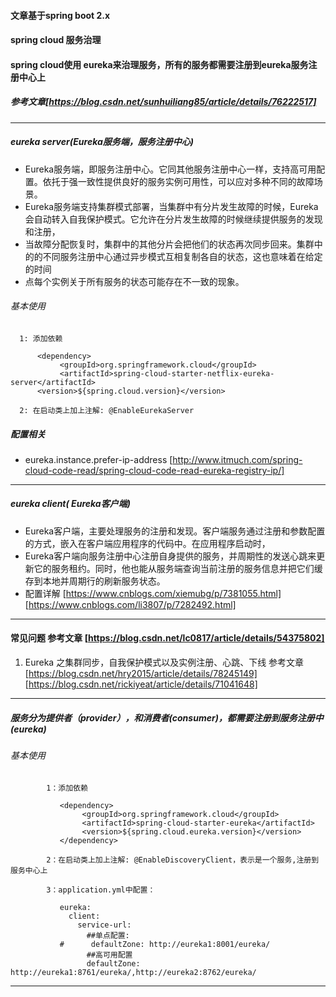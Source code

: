 #### 文章基于spring boot 2.x

#### spring cloud 服务治理

#### spring cloud使用 eureka来治理服务，所有的服务都需要注册到eureka服务注册中心上

##### 参考文章[https://blog.csdn.net/sunhuiliang85/article/details/76222517]

---------------------

##### eureka server(Eureka服务端，服务注册中心)

* Eureka服务端，即服务注册中心。它同其他服务注册中心一样，支持高可用配置。依托于强一致性提供良好的服务实例可用性，可以应对多种不同的故障场景。
* Eureka服务端支持集群模式部署，当集群中有分片发生故障的时候，Eureka会自动转入自我保护模式。它允许在分片发生故障的时候继续提供服务的发现和注册，
* 当故障分配恢复时，集群中的其他分片会把他们的状态再次同步回来。集群中的的不同服务注册中心通过异步模式互相复制各自的状态，这也意味着在给定的时间
* 点每个实例关于所有服务的状态可能存在不一致的现象。

###### 基本使用

      1: 添加依赖
      
          <dependency>
               <groupId>org.springframework.cloud</groupId>
               <artifactId>spring-cloud-starter-netflix-eureka-server</artifactId>
          <version>${spring.cloud.version}</version>
          
      2: 在启动类上加上注解: @EnableEurekaServer   

##### 配置相关
* eureka.instance.prefer-ip-address [http://www.itmuch.com/spring-cloud-code-read/spring-cloud-code-read-eureka-registry-ip/]

-------------------------------

##### eureka client( Eureka客户端)       

* Eureka客户端，主要处理服务的注册和发现。客户端服务通过注册和参数配置的方式，嵌入在客户端应用程序的代码中。在应用程序启动时，
* Eureka客户端向服务注册中心注册自身提供的服务，并周期性的发送心跳来更新它的服务租约。同时，他也能从服务端查询当前注册的服务信息并把它们缓存到本地并周期行的刷新服务状态。
* 配置详解 [https://www.cnblogs.com/xiemubg/p/7381055.html] [https://www.cnblogs.com/li3807/p/7282492.html]

-------------------------------
#### 常见问题 参考文章 [https://blog.csdn.net/lc0817/article/details/54375802]

1. Eureka 之集群同步，自我保护模式以及实例注册、心跳、下线 参考文章 [https://blog.csdn.net/hry2015/article/details/78245149] [https://blog.csdn.net/rickiyeat/article/details/71041648]

--------------------------------

##### 服务分为提供者（provider），和消费者(consumer)，都需要注册到服务注册中(eureka)

###### 基本使用

            1：添加依赖
            
               <dependency>
                    <groupId>org.springframework.cloud</groupId>
                    <artifactId>spring-cloud-starter-eureka</artifactId>
                    <version>${spring.cloud.eureka.version}</version>
               </dependency>           

            2：在启动类上加上注解: @EnableDiscoveryClient，表示是一个服务,注册到服务中心上
            
            3：application.yml中配置：
               
               eureka:
                 client:
                   service-url:
                     ##单点配置:
               #      defaultZone: http://eureka1:8001/eureka/
                     ##高可用配置
                     defaultZone: http://eureka1:8761/eureka/,http://eureka2:8762/eureka/



---------------------------
